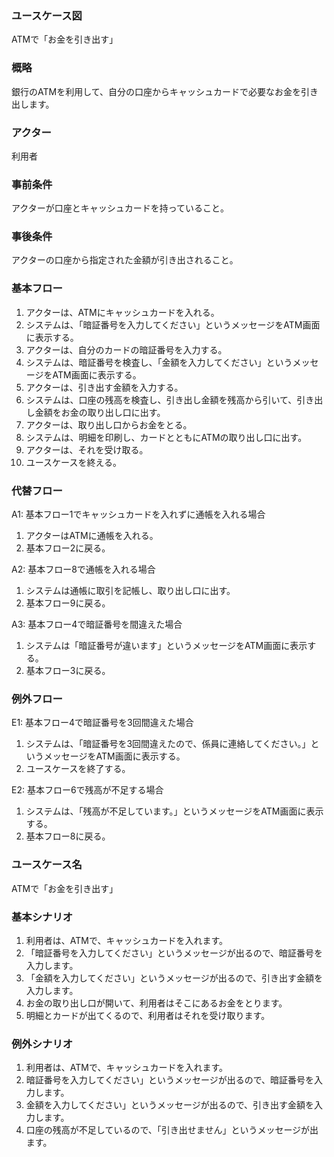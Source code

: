 ### ユースケース図
ATMで「お金を引き出す」
### 概略
銀行のATMを利用して、自分の口座からキャッシュカードで必要なお金を引き出します。
### アクター
利用者
### 事前条件
アクターが口座とキャッシュカードを持っていること。
### 事後条件
アクターの口座から指定された金額が引き出されること。

### 基本フロー

1. アクターは、ATMにキャッシュカードを入れる。
2. システムは、「暗証番号を入力してください」というメッセージをATM画面に表示する。
3. アクターは、自分のカードの暗証番号を入力する。
4. システムは、暗証番号を検査し、「金額を入力してください」というメッセージをATM画面に表示する。
5. アクターは、引き出す金額を入力する。
6. システムは、口座の残高を検査し、引き出し金額を残高から引いて、引き出し金額をお金の取り出し口に出す。
7. アクターは、取り出し口からお金をとる。
8. システムは、明細を印刷し、カードとともにATMの取り出し口に出す。
9. アクターは、それを受け取る。
10. ユースケースを終える。

### 代替フロー

A1: 基本フロー1でキャッシュカードを入れずに通帳を入れる場合
1. アクターはATMに通帳を入れる。
2. 基本フロー2に戻る。

A2: 基本フロー8で通帳を入れる場合
1. システムは通帳に取引を記帳し、取り出し口に出す。
2. 基本フロー9に戻る。

A3: 基本フロー4で暗証番号を間違えた場合
1. システムは「暗証番号が違います」というメッセージをATM画面に表示する。
2. 基本フロー3に戻る。

### 例外フロー

E1: 基本フロー4で暗証番号を3回間違えた場合
1. システムは、「暗証番号を3回間違えたので、係員に連絡してください。」というメッセージをATM画面に表示する。
2. ユースケースを終了する。

E2: 基本フロー6で残高が不足する場合
1. システムは、「残高が不足しています。」というメッセージをATM画面に表示する。
2. 基本フロー8に戻る。
### ユースケース名
ATMで「お金を引き出す」

### 基本シナリオ

1. 利用者は、ATMで、キャッシュカードを入れます。
2. 「暗証番号を入力してください」というメッセージが出るので、暗証番号を入力します。
3. 「金額を入力してください」というメッセージが出るので、引き出す金額を入力します。
4. お金の取り出し口が開いて、利用者はそこにあるお金をとります。
5. 明細とカードが出てくるので、利用者はそれを受け取ります。

### 例外シナリオ

1. 利用者は、ATMで、キャッシュカードを入れます。
2. 暗証番号を入力してください」というメッセージが出るので、暗証番号を入力します。
3. 金額を入力してください」というメッセージが出るので、引き出す金額を入力します。
4. 口座の残高が不足しているので、「引き出せません」というメッセージが出ます。